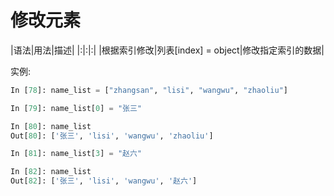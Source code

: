 # 修改元素

|语法|用法|描述|
|:|:|:|
|根据索引修改|列表[index] = object|修改指定索引的数据|

实例:
```python
In [78]: name_list = ["zhangsan", "lisi", "wangwu", "zhaoliu"]

In [79]: name_list[0] = "张三"

In [80]: name_list
Out[80]: ['张三', 'lisi', 'wangwu', 'zhaoliu']

In [81]: name_list[3] = "赵六"

In [82]: name_list
Out[82]: ['张三', 'lisi', 'wangwu', '赵六']
```
